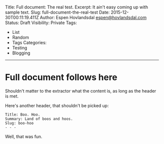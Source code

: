 Title: Full document: The real test.
Excerpt: It ain't easy coming up with sample text.
Slug: full-document-the-real-test
Date: 2015-12-30T00:11:19.411Z
Author: Espen Hovlandsdal <espen@hovlandsdal.com>
Status: Draft
Visibility: Private
Tags:
  * List
  * Random
  * Tags
Categories:
  * Testing
  * Blogging
- - -

# Full document follows here

Shouldn't matter to the extractor what the content is, as long as the header is met.

Here's another header, that shouldn't be picked up:

```
Title: Boo. Hoo.
Summary: Land of boos and hoos.
Slug: boo-hoo
- - -
```

Well, that was fun.
